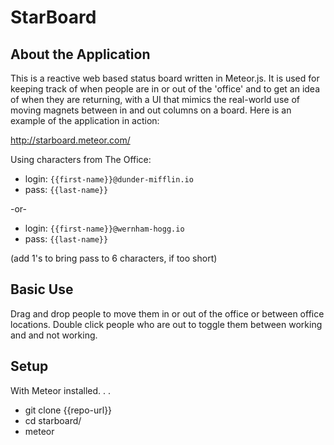 # StarBoard

## About the Application
This is a reactive web based status board written in Meteor.js. It is used for keeping track of when people are in or out of the 'office' and to get an idea of when they are returning, with a UI that mimics the real-world use of moving magnets between in and out columns on a board.  Here is an example of the application in action:   

http://starboard.meteor.com/

Using characters from The Office:
* login: `{{first-name}}@dunder-mifflin.io` 
* pass: `{{last-name}}` 

-or-
* login: `{{first-name}}@wernham-hogg.io` 
* pass: `{{last-name}}` 


(add 1's to bring pass to 6 characters, if too short)

## Basic Use
Drag and drop people to move them in or out of the office or between office locations. 
Double click people who are out to toggle them between working and and not working.    
  


## Setup
With Meteor installed. . .
* git clone {{repo-url}}
* cd starboard/
* meteor

